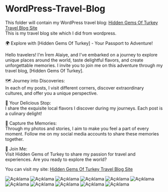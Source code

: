# WordPress-Travel-Blog
This folder will contain my WordPress travel blog: [Hidden Gems Of Turkey Travel Blog Site](https://piwd349-6-e.nobelexplorers.website/homepage-of-travel-blog/)<br>
This is my travel blog site which I did from wordpress.<br>

🌍 Explore with [Hidden Gems Of Turkey] - Your Passport to Adventure!<br>

Hello travelers! I'm İrem Alaiye, and I've embarked on a journey to explore unique places around the world, taste delightful flavors, and create unforgettable memories. I invite you to join me on this adventure through my travel blog, [Hidden Gems Of Turkey].<br>

🗺️ Journey into Discoveries:<br>
In each of my posts, I visit different corners, discover extraordinary cultures, and offer you a unique perspective.<br>

🍜 Your Delicious Stop:<br>
I share the exquisite local flavors I discover during my journeys. Each post is a culinary delight!<br>

📸 Capture the Memories:<br>
Through my photos and stories, I aim to make you feel a part of every moment. Follow me on my social media accounts to share these memories together.<br>

🚀 Join Me:<br>
Visit Hidden Gems of Turkey to share my passion for travel and experiences. Are you ready to explore the world?<br>

You can visit my site: [Hidden Gems Of Turkey Travel Blog Site](https://piwd349-6-e.nobelexplorers.website/homepage-of-travel-blog/)<br>

![Açıklama](https://private-user-images.githubusercontent.com/145008545/294455581-df48ac5e-68de-4cdc-a0e0-c079c00d2561.png?jwt=eyJhbGciOiJIUzI1NiIsInR5cCI6IkpXVCJ9.eyJpc3MiOiJnaXRodWIuY29tIiwiYXVkIjoicmF3LmdpdGh1YnVzZXJjb250ZW50LmNvbSIsImtleSI6ImtleTUiLCJleHAiOjE3MDQ0NDg4MjEsIm5iZiI6MTcwNDQ0ODUyMSwicGF0aCI6Ii8xNDUwMDg1NDUvMjk0NDU1NTgxLWRmNDhhYzVlLTY4ZGUtNGNkYy1hMGUwLWMwNzljMDBkMjU2MS5wbmc_WC1BbXotQWxnb3JpdGhtPUFXUzQtSE1BQy1TSEEyNTYmWC1BbXotQ3JlZGVudGlhbD1BS0lBVkNPRFlMU0E1M1BRSzRaQSUyRjIwMjQwMTA1JTJGdXMtZWFzdC0xJTJGczMlMkZhd3M0X3JlcXVlc3QmWC1BbXotRGF0ZT0yMDI0MDEwNVQwOTU1MjFaJlgtQW16LUV4cGlyZXM9MzAwJlgtQW16LVNpZ25hdHVyZT1lYThhMTU4MjA2NTg5OTVkNzI1YjFkOTQ3OWQyY2FhYjI1M2VkNWU0OGU5ZDAyZWVhMDgxZTVjYTcwNzEyMDA2JlgtQW16LVNpZ25lZEhlYWRlcnM9aG9zdCZhY3Rvcl9pZD0wJmtleV9pZD0wJnJlcG9faWQ9MCJ9.ibX_StgGkRX2pXy8yn8Z5SCJ_zjL2f2PkSLK8oKHY44)
![Açıklama](https://private-user-images.githubusercontent.com/145008545/294455591-f3913cf8-b72a-4046-8535-1b5ea93f7ce6.png?jwt=eyJhbGciOiJIUzI1NiIsInR5cCI6IkpXVCJ9.eyJpc3MiOiJnaXRodWIuY29tIiwiYXVkIjoicmF3LmdpdGh1YnVzZXJjb250ZW50LmNvbSIsImtleSI6ImtleTUiLCJleHAiOjE3MDQ0NDg4MjEsIm5iZiI6MTcwNDQ0ODUyMSwicGF0aCI6Ii8xNDUwMDg1NDUvMjk0NDU1NTkxLWYzOTEzY2Y4LWI3MmEtNDA0Ni04NTM1LTFiNWVhOTNmN2NlNi5wbmc_WC1BbXotQWxnb3JpdGhtPUFXUzQtSE1BQy1TSEEyNTYmWC1BbXotQ3JlZGVudGlhbD1BS0lBVkNPRFlMU0E1M1BRSzRaQSUyRjIwMjQwMTA1JTJGdXMtZWFzdC0xJTJGczMlMkZhd3M0X3JlcXVlc3QmWC1BbXotRGF0ZT0yMDI0MDEwNVQwOTU1MjFaJlgtQW16LUV4cGlyZXM9MzAwJlgtQW16LVNpZ25hdHVyZT02OTZmNWY3NmU1OTMxNmMyMWQ0M2Q1OGM3MjY0NzFiNTBhYTBlZTFkZjBlZjYyOWI1Yzc0ZWYzM2JmMjA3M2Q2JlgtQW16LVNpZ25lZEhlYWRlcnM9aG9zdCZhY3Rvcl9pZD0wJmtleV9pZD0wJnJlcG9faWQ9MCJ9.YQWcggMqzy6N1mCdj-dC-p6S3_huOUR7o3CJ0VIgrdk)
![Açıklama](https://private-user-images.githubusercontent.com/145008545/294455615-72803b37-8b67-4138-a4fc-2e10ac420be6.png?jwt=eyJhbGciOiJIUzI1NiIsInR5cCI6IkpXVCJ9.eyJpc3MiOiJnaXRodWIuY29tIiwiYXVkIjoicmF3LmdpdGh1YnVzZXJjb250ZW50LmNvbSIsImtleSI6ImtleTUiLCJleHAiOjE3MDQ0NDg4MjEsIm5iZiI6MTcwNDQ0ODUyMSwicGF0aCI6Ii8xNDUwMDg1NDUvMjk0NDU1NjE1LTcyODAzYjM3LThiNjctNDEzOC1hNGZjLTJlMTBhYzQyMGJlNi5wbmc_WC1BbXotQWxnb3JpdGhtPUFXUzQtSE1BQy1TSEEyNTYmWC1BbXotQ3JlZGVudGlhbD1BS0lBVkNPRFlMU0E1M1BRSzRaQSUyRjIwMjQwMTA1JTJGdXMtZWFzdC0xJTJGczMlMkZhd3M0X3JlcXVlc3QmWC1BbXotRGF0ZT0yMDI0MDEwNVQwOTU1MjFaJlgtQW16LUV4cGlyZXM9MzAwJlgtQW16LVNpZ25hdHVyZT1mNDFmMmY3ZDA2YWQ2NjdjMjg2ZTExOTdiMDZiODcwYWM1YWY0NTI5MjFlYjkyMDk3MTk0MmQ2YTZlMDAxNzNkJlgtQW16LVNpZ25lZEhlYWRlcnM9aG9zdCZhY3Rvcl9pZD0wJmtleV9pZD0wJnJlcG9faWQ9MCJ9.-6COCAnmkFyFKKeaOqWZG3FFyv47yzr8Xq-U6aa88RM)
![Açıklama](https://private-user-images.githubusercontent.com/145008545/294455628-a51a8ccf-9c2b-4eb5-8676-e0c8b98f256d.png?jwt=eyJhbGciOiJIUzI1NiIsInR5cCI6IkpXVCJ9.eyJpc3MiOiJnaXRodWIuY29tIiwiYXVkIjoicmF3LmdpdGh1YnVzZXJjb250ZW50LmNvbSIsImtleSI6ImtleTUiLCJleHAiOjE3MDQ0NDg4MjEsIm5iZiI6MTcwNDQ0ODUyMSwicGF0aCI6Ii8xNDUwMDg1NDUvMjk0NDU1NjI4LWE1MWE4Y2NmLTljMmItNGViNS04Njc2LWUwYzhiOThmMjU2ZC5wbmc_WC1BbXotQWxnb3JpdGhtPUFXUzQtSE1BQy1TSEEyNTYmWC1BbXotQ3JlZGVudGlhbD1BS0lBVkNPRFlMU0E1M1BRSzRaQSUyRjIwMjQwMTA1JTJGdXMtZWFzdC0xJTJGczMlMkZhd3M0X3JlcXVlc3QmWC1BbXotRGF0ZT0yMDI0MDEwNVQwOTU1MjFaJlgtQW16LUV4cGlyZXM9MzAwJlgtQW16LVNpZ25hdHVyZT03YzdjMmRmOWFhOTM3YjE4MDkwZjkxZDczZTM5OWI1YzdkMTdjODRkNjIzNzMzYWIwMDJkN2I0Mzc2ZjEzNDk2JlgtQW16LVNpZ25lZEhlYWRlcnM9aG9zdCZhY3Rvcl9pZD0wJmtleV9pZD0wJnJlcG9faWQ9MCJ9.jN1__Fsxv5q67X1XjOntnahmT9JdL7fximh--6EB3DY)
![Açıklama](https://private-user-images.githubusercontent.com/145008545/294457054-6ad1db0f-be38-495e-8958-1ff4af2fe629.png?jwt=eyJhbGciOiJIUzI1NiIsInR5cCI6IkpXVCJ9.eyJpc3MiOiJnaXRodWIuY29tIiwiYXVkIjoicmF3LmdpdGh1YnVzZXJjb250ZW50LmNvbSIsImtleSI6ImtleTUiLCJleHAiOjE3MDQ0NDkxODQsIm5iZiI6MTcwNDQ0ODg4NCwicGF0aCI6Ii8xNDUwMDg1NDUvMjk0NDU3MDU0LTZhZDFkYjBmLWJlMzgtNDk1ZS04OTU4LTFmZjRhZjJmZTYyOS5wbmc_WC1BbXotQWxnb3JpdGhtPUFXUzQtSE1BQy1TSEEyNTYmWC1BbXotQ3JlZGVudGlhbD1BS0lBVkNPRFlMU0E1M1BRSzRaQSUyRjIwMjQwMTA1JTJGdXMtZWFzdC0xJTJGczMlMkZhd3M0X3JlcXVlc3QmWC1BbXotRGF0ZT0yMDI0MDEwNVQxMDAxMjRaJlgtQW16LUV4cGlyZXM9MzAwJlgtQW16LVNpZ25hdHVyZT00MGRmZjA2NTEwMjcxZWI0ZGQ2MTM5OTdjZmRmZDM1YjI1Y2Y1MGFiOWFlOWY1MTNkOTNkOTUyY2QzY2YzY2RmJlgtQW16LVNpZ25lZEhlYWRlcnM9aG9zdCZhY3Rvcl9pZD0wJmtleV9pZD0wJnJlcG9faWQ9MCJ9.Qyr893PfYnTwxOMj2XwZgO6g5BMgHJ2jc3Gu9VyKKLU)
![Açıklama](https://private-user-images.githubusercontent.com/145008545/294457065-bbe4fef2-7736-4ead-b102-1b849590c757.png?jwt=eyJhbGciOiJIUzI1NiIsInR5cCI6IkpXVCJ9.eyJpc3MiOiJnaXRodWIuY29tIiwiYXVkIjoicmF3LmdpdGh1YnVzZXJjb250ZW50LmNvbSIsImtleSI6ImtleTUiLCJleHAiOjE3MDQ0NDkxODQsIm5iZiI6MTcwNDQ0ODg4NCwicGF0aCI6Ii8xNDUwMDg1NDUvMjk0NDU3MDY1LWJiZTRmZWYyLTc3MzYtNGVhZC1iMTAyLTFiODQ5NTkwYzc1Ny5wbmc_WC1BbXotQWxnb3JpdGhtPUFXUzQtSE1BQy1TSEEyNTYmWC1BbXotQ3JlZGVudGlhbD1BS0lBVkNPRFlMU0E1M1BRSzRaQSUyRjIwMjQwMTA1JTJGdXMtZWFzdC0xJTJGczMlMkZhd3M0X3JlcXVlc3QmWC1BbXotRGF0ZT0yMDI0MDEwNVQxMDAxMjRaJlgtQW16LUV4cGlyZXM9MzAwJlgtQW16LVNpZ25hdHVyZT02YWI2OTY3NDk1OTEwN2IyMTg4ZTM5MTRjMjdlMjA0ZWNhZTJjYWI2Y2QxYzc5MDZkODAxZGI4MzJjMGM1YmEzJlgtQW16LVNpZ25lZEhlYWRlcnM9aG9zdCZhY3Rvcl9pZD0wJmtleV9pZD0wJnJlcG9faWQ9MCJ9.CH8l_ClTPfJfeFCpESTdxpFeGcQZITarKkKrQ4GvnXg)
![Açıklama](https://private-user-images.githubusercontent.com/145008545/294457072-ffa79991-3c21-42e3-a8aa-8d13b763e8cd.png?jwt=eyJhbGciOiJIUzI1NiIsInR5cCI6IkpXVCJ9.eyJpc3MiOiJnaXRodWIuY29tIiwiYXVkIjoicmF3LmdpdGh1YnVzZXJjb250ZW50LmNvbSIsImtleSI6ImtleTUiLCJleHAiOjE3MDQ0NDkxODQsIm5iZiI6MTcwNDQ0ODg4NCwicGF0aCI6Ii8xNDUwMDg1NDUvMjk0NDU3MDcyLWZmYTc5OTkxLTNjMjEtNDJlMy1hOGFhLThkMTNiNzYzZThjZC5wbmc_WC1BbXotQWxnb3JpdGhtPUFXUzQtSE1BQy1TSEEyNTYmWC1BbXotQ3JlZGVudGlhbD1BS0lBVkNPRFlMU0E1M1BRSzRaQSUyRjIwMjQwMTA1JTJGdXMtZWFzdC0xJTJGczMlMkZhd3M0X3JlcXVlc3QmWC1BbXotRGF0ZT0yMDI0MDEwNVQxMDAxMjRaJlgtQW16LUV4cGlyZXM9MzAwJlgtQW16LVNpZ25hdHVyZT01NjZiMGM4MzJjZGM4NDE0NWEzMGRjOWMzMzI3MzM4NWVjZjM1YzhjZmZkMGU1OTI0MDFhNTM5Y2Q2NTIzOGEwJlgtQW16LVNpZ25lZEhlYWRlcnM9aG9zdCZhY3Rvcl9pZD0wJmtleV9pZD0wJnJlcG9faWQ9MCJ9.7sUGrzrfBZodrlY_yL2bp8-UJW0oDwwv2mQyKVVf7f0)
![Açıklama](https://private-user-images.githubusercontent.com/145008545/294457081-18119ed1-8cab-4cfa-b94c-3add29498144.png?jwt=eyJhbGciOiJIUzI1NiIsInR5cCI6IkpXVCJ9.eyJpc3MiOiJnaXRodWIuY29tIiwiYXVkIjoicmF3LmdpdGh1YnVzZXJjb250ZW50LmNvbSIsImtleSI6ImtleTUiLCJleHAiOjE3MDQ0NDkxODQsIm5iZiI6MTcwNDQ0ODg4NCwicGF0aCI6Ii8xNDUwMDg1NDUvMjk0NDU3MDgxLTE4MTE5ZWQxLThjYWItNGNmYS1iOTRjLTNhZGQyOTQ5ODE0NC5wbmc_WC1BbXotQWxnb3JpdGhtPUFXUzQtSE1BQy1TSEEyNTYmWC1BbXotQ3JlZGVudGlhbD1BS0lBVkNPRFlMU0E1M1BRSzRaQSUyRjIwMjQwMTA1JTJGdXMtZWFzdC0xJTJGczMlMkZhd3M0X3JlcXVlc3QmWC1BbXotRGF0ZT0yMDI0MDEwNVQxMDAxMjRaJlgtQW16LUV4cGlyZXM9MzAwJlgtQW16LVNpZ25hdHVyZT02Y2MyNjg1MGU3YTc4YzFiOTQ3Yjc1MDMwMmY1OTg1NmIwZDFjMzllODJiM2M3NjViZjY4MWNlYTRjZDBhNzgwJlgtQW16LVNpZ25lZEhlYWRlcnM9aG9zdCZhY3Rvcl9pZD0wJmtleV9pZD0wJnJlcG9faWQ9MCJ9.L8yUtEb05dFrXfKaaymP9WzCZ0h9wqi5_7p1yBPnAFc)
![Açıklama](https://private-user-images.githubusercontent.com/145008545/294457084-51173b4d-2760-413f-aa65-22ae01c62741.png?jwt=eyJhbGciOiJIUzI1NiIsInR5cCI6IkpXVCJ9.eyJpc3MiOiJnaXRodWIuY29tIiwiYXVkIjoicmF3LmdpdGh1YnVzZXJjb250ZW50LmNvbSIsImtleSI6ImtleTUiLCJleHAiOjE3MDQ0NDkxODQsIm5iZiI6MTcwNDQ0ODg4NCwicGF0aCI6Ii8xNDUwMDg1NDUvMjk0NDU3MDg0LTUxMTczYjRkLTI3NjAtNDEzZi1hYTY1LTIyYWUwMWM2Mjc0MS5wbmc_WC1BbXotQWxnb3JpdGhtPUFXUzQtSE1BQy1TSEEyNTYmWC1BbXotQ3JlZGVudGlhbD1BS0lBVkNPRFlMU0E1M1BRSzRaQSUyRjIwMjQwMTA1JTJGdXMtZWFzdC0xJTJGczMlMkZhd3M0X3JlcXVlc3QmWC1BbXotRGF0ZT0yMDI0MDEwNVQxMDAxMjRaJlgtQW16LUV4cGlyZXM9MzAwJlgtQW16LVNpZ25hdHVyZT01OTdiNzZiNjhiNDVmZDRkNTBmOGE3ZGEwMTMzNDM0MDY1NGFjMzZlNjY2NTU1YzgzOTliMzczZDgyNzgwZGNiJlgtQW16LVNpZ25lZEhlYWRlcnM9aG9zdCZhY3Rvcl9pZD0wJmtleV9pZD0wJnJlcG9faWQ9MCJ9.ACWeQ6UK4eCtprYZx-f24Eb3_u7cgzZA7BEO-V3NCro)
![Açıklama](https://private-user-images.githubusercontent.com/145008545/294457101-e82e18ae-2ddc-4589-b04c-0087312b8428.png?jwt=eyJhbGciOiJIUzI1NiIsInR5cCI6IkpXVCJ9.eyJpc3MiOiJnaXRodWIuY29tIiwiYXVkIjoicmF3LmdpdGh1YnVzZXJjb250ZW50LmNvbSIsImtleSI6ImtleTUiLCJleHAiOjE3MDQ0NDkxODQsIm5iZiI6MTcwNDQ0ODg4NCwicGF0aCI6Ii8xNDUwMDg1NDUvMjk0NDU3MTAxLWU4MmUxOGFlLTJkZGMtNDU4OS1iMDRjLTAwODczMTJiODQyOC5wbmc_WC1BbXotQWxnb3JpdGhtPUFXUzQtSE1BQy1TSEEyNTYmWC1BbXotQ3JlZGVudGlhbD1BS0lBVkNPRFlMU0E1M1BRSzRaQSUyRjIwMjQwMTA1JTJGdXMtZWFzdC0xJTJGczMlMkZhd3M0X3JlcXVlc3QmWC1BbXotRGF0ZT0yMDI0MDEwNVQxMDAxMjRaJlgtQW16LUV4cGlyZXM9MzAwJlgtQW16LVNpZ25hdHVyZT00ZTVmZjhlMjgxNGY2MTNiZWFhYWFjMGQ4OGZhOGU0NTgzN2I3NmY4YmI3ZWMwYTEzZmM5ZDRiZTRjZjRhYmEzJlgtQW16LVNpZ25lZEhlYWRlcnM9aG9zdCZhY3Rvcl9pZD0wJmtleV9pZD0wJnJlcG9faWQ9MCJ9.jbBwxqc6OW30UX07ru4dGJ5UYHnMKV7Yfas6fh0081c)
![Açıklama](https://private-user-images.githubusercontent.com/145008545/294457104-d4ac7d35-26a3-4dea-a5af-e6c588a8e848.png?jwt=eyJhbGciOiJIUzI1NiIsInR5cCI6IkpXVCJ9.eyJpc3MiOiJnaXRodWIuY29tIiwiYXVkIjoicmF3LmdpdGh1YnVzZXJjb250ZW50LmNvbSIsImtleSI6ImtleTUiLCJleHAiOjE3MDQ0NDkxODQsIm5iZiI6MTcwNDQ0ODg4NCwicGF0aCI6Ii8xNDUwMDg1NDUvMjk0NDU3MTA0LWQ0YWM3ZDM1LTI2YTMtNGRlYS1hNWFmLWU2YzU4OGE4ZTg0OC5wbmc_WC1BbXotQWxnb3JpdGhtPUFXUzQtSE1BQy1TSEEyNTYmWC1BbXotQ3JlZGVudGlhbD1BS0lBVkNPRFlMU0E1M1BRSzRaQSUyRjIwMjQwMTA1JTJGdXMtZWFzdC0xJTJGczMlMkZhd3M0X3JlcXVlc3QmWC1BbXotRGF0ZT0yMDI0MDEwNVQxMDAxMjRaJlgtQW16LUV4cGlyZXM9MzAwJlgtQW16LVNpZ25hdHVyZT1lNDgwNWY4OWQ5NWU2OWM2NDc5NTEwNTc2MzVkYTFhZWY5OTExMGFhOTc0OTFkYmEyMzQ0MzkyNGMyMTE0MDkxJlgtQW16LVNpZ25lZEhlYWRlcnM9aG9zdCZhY3Rvcl9pZD0wJmtleV9pZD0wJnJlcG9faWQ9MCJ9.BJ2U2YnL5veGaNUACe4CEiBflDaebc8zNrHjnRK3m6w)
